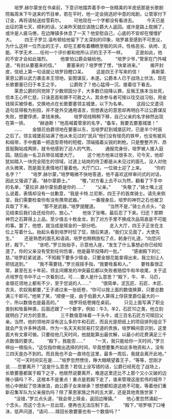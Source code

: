 　　培罗.赫尔蒙坐在书桌前，下意识地摆弄着手中一张精美的羊皮纸那是长歌剧院每周末下午送来的节目单，若在平时，他一定会挑选好中意的戏剧，让管家付下订金，再将请帖送给雪莉尔。
　　可他现在一个字都没有看进去。
　　今天已是出征的第七天，顺利的话，父亲昨天就应该随公爵大人返回。或许是路上耽搁了，或许是人疲马倦，在边陲镇多休息了一天？他安慰自己，心底的不安却在慢慢扩大。
　　四王子罗兰.温布顿给他留下了太深刻的印象，培罗甚至感到不可思议，为什么这样一位杰出的王子，却在王都有着糟糕至极的风评。性格恶劣、纨绔、无能、不学无术……任何一个评价都和他所认识的王子不一样。
　　正是如此，他的不安才会如此强烈。
　　他害怕公爵会输给他。
　　“培罗少爷，”管家在门外喊道，“有封从要塞来的信。”
　　要塞来的？培罗愣了愣，“快拿进来。”
　　揭开封皮，信纸上第一句话就让培罗目瞪口呆。
　　这是四王子写来的信！
　　奥斯蒙.莱恩公爵以武力袭击本王领地，妄图谋反，未遂。公爵本人已于战场上伏法，现在长歌要塞已归于本王之手。
　　公爵败了？他心猛得一沉，接着往下看去。
　　莱恩公爵的同党除了少数顽固分子，大多数已投降认罪。反叛王族本当处死，但本王心怀仁慈，只诛恶首和罪不可赦之人，其余参与者可按以往交战习俗，用金钱赎买被俘者。交换地点在长歌要塞领主城堡，以下为名单。
　　这段公文遣词造句显得极为别扭，并不是外交通用语言，但想表达的意思却再明白不过公爵谋反失败，想要俘虏，拿钱来换。
　　培罗视线稍稍下移，自己父亲的名字赫然出现在第一排。
　　“赫迪斯！”他高喊着管家的名字，“备车，我要去要塞城堡！”
　　……
　　金银花伯爵领地在要塞以东，当培罗赶到城堡区时，已是半个时辰之后了。领主城堡前站满了他从未见过的“民兵”他们没有锃亮的铁甲，也没有披风和缎带，手中握着一把造型奇特的短棍，顶端插着尖锐的刺枪。只是整整齐齐、昂首挺胸站成两排，就令他感到了迫人的气势。
　　通报完身份，培罗被人接入庭园，随后由一名卫兵带往城堡大厅。
　　这个地方他来过很多次，可今天，他却犹如踏入一块完全陌生的领域，过道上站岗的侍卫都是从未见过的面孔，没人对他点头微笑，而是面无表情地打量着他。大厅门口，一位骑士迎了上来。
　　“你的名字？”
　　“培罗.赫尔蒙，”培罗略微不快地答道，他不喜欢这样审问式的对话，因此又强调了遍，“赫尔蒙爵士。”
　　“喔，”对方看上去不以为然，翻看了下手中的名单，“夏拉非.赫尔蒙伯爵是你的……”
　　“父亲。”
　　“失敬了，”骑士嘴上这么说着，表情却没有一丝歉意，“我是卡特.兰尼斯，四王子的首席骑士。请先来侧室，我们需要检查你有没有携带武器。”
　　一番搜身后，培罗的神罚之石也被卫兵取了下来。
　　“那不是武器，”培罗提醒道。
　　“当然不是，”骑士点点头，“会见结束后我们会还给你的，放心。”
　　他张了张嘴，最后忍了下来。归还？那颗神罚之石算得上上品，至少值五十枚金龙，到了对方手里不换成次品简直是不可能的事。罢了，他想，就当成是赎金的一部分吧。
　　走入大厅，四王子正坐在主位上写着什么。抬起头看到培罗时怔了怔，随后笑道，“我们又见面了，大使先生。”
　　还是熟悉的面孔和语调，培罗也稍稍放松了点，躬身行礼道，“向您问好，殿下。”
　　“坐吧，”罗兰抬抬手，示意他入座，“发生了什么事想必你已经知道了。你的父亲没有受到任何伤害，他是最早投降的一批。”
　　“感谢殿下的仁慈，”培罗赶紧说道，“不知殿下要多少赎金，只要金银花能拿得出来，我立刻让人把钱送到。”
　　“我不需要钱，”罗兰摇摇手指，“我要牲畜和人。”
　　要牲畜很正常，甚至在五十年前，领主间爆发的冲突最后都以失败者赔偿牛和羊收尾，关于这点培罗在书中不止一次看到过。可……要人是什么意思？“殿下，牛、羊、马匹，金银花领地上都有不少，至于您说的人……”
　　“很简单，泥瓦匠、石匠、木匠、农夫、农奴我都要，”王子递过来一张纸卷，“你可以按上面的数值换算，只要总数满三千即可。”他笑了笑，“顺便一提，由于伯爵大人算得上俘获里爵位最大的一个，所以数值也是最高的。”
　　培罗将纸卷摊在桌前。
　　只见上面写满了职业类别和牲畜种类，后面还跟了一个数字，例如：牛3，羊2，石匠10之类，他立刻就明白了对方的意思。
　　三千数值意味着一千头牛，或三百名石匠方可赎回父亲。当然，他的领地并没有这么多的牛和石匠，而且光是把纸上的项目排列组合下就会产生许多种选择，作为一名天天和贸易打交道的贵族，培罗瞬间意识到，这里面大有文章可做。只要给他几天时间，他就能算出最优解，以最小的花费满足三千点数值的要求。
　　“殿下，我能否……”
　　“一天，我只能给你一天时间，”罗兰伸出一根指头，“这仅指你做出选择的时间，毕竟想要集齐如此多物资和人，没有三四天是办不到的。而且我也不会一直待在这里，最多一周后，我就会离开此地。”
　　“可一天时间实在是……”培罗忽然愣住，睁大眼睛望着王子，“等等，您刚才说……您要离开？”这是什么意思？若信上没写错的话，公爵已经死在了战场上，长歌要塞都属于殿下之手，他居然说要离开，难道这里还比不上那个又小又破的边陲小镇吗？不，这根本不是重点！重点是若殿下走了，谁来管理这座宏伟的城市？他心中掀起了惊涛骇浪，由公爵子女来继承？想想都知道这绝不可能，等着他们重新召集军队为父亲报仇吗？除了莱恩家族之外的五大家，还是其他贵族世家？
　　“没错，”罗兰点头道，“我会带上赎金，返回边陲镇。”
　　他心里忽然涌起一个念头，而这个念头一旦出现，便再也无法压制下去。
　　“殿下，”培罗咽了口唾沫，低声问道，“请问……赎回长歌要塞也有一个数值吗？”